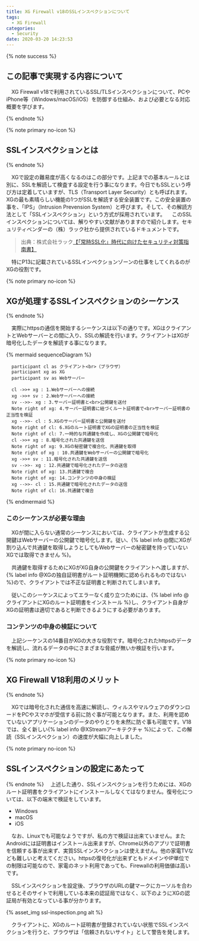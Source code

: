 ```yaml
---
title: XG Firewall v18のSSLインスペクションについて
tags:
  - XG Firewall
categories:
  - Security
date: 2020-03-20 14:23:53
---
```


{% note success  %}

## この記事で実現する内容について

　XG Firewall v18で利用されているSSL/TLSインスペクションについて、PCやiPhone等（Windows/macOS/iOS）を防御する仕組み、および必要となる対応概要を学びます。

{% endnote %}
<!-- more -->

{% note primary no-icon %}

## SSLインスペクションとは

{% endnote %}

　XGで設定の難易度が高くなるのはこの部分です。上記までの基本ルールとは別に、SSLを解読して検査する設定を行う事になります。今日でもSSLという呼び方は定着していますが、TLS（Transport Layer Security）とも呼ばれます。XGの最も素晴らしい機能の1つがSSLを解読する安全装置です。この安全装置の事を、「IPS」（Intrusion Prevension System）と呼びます。そして、その解読方法として「SSLインスペクション」という方式が採用されています。
　このSSLインスペクションについては、解りやすい文献がありますので紹介します。セキュリティベンダーの（株）ラック社から提供されているドキュメントです。

>出典：株式会社ラック[【「常時SSL化」時代に向けたセキュリティ対策指南書】](https://www.lac.co.jp/library/pdf/ssl_guidebook.pdf)

　特にP13に記載されているSSLインペクションゾーンの仕事をしてくれるのがXGの役割です。

{% note primary no-icon %}

## XGが処理するSSLインスペクションのシーケンス

{% endnote %}

　実際にhttpsの通信を開始するシーケンスは以下の通りです。XGはクライアントとWebサーバーとの間に入り、SSLの解読を行います。クライアントはXGが暗号化したデータを解読する事になります。

{% mermaid sequenceDiagram %}

      participant cl as クライアント<br>（ブラウザ）
      participant xg as XG
      participant sv as Webサーバー

      cl ->>+ xg : 1.Webサーバーへの接続
      xg ->>+ sv : 2.Webサーバーへの接続
      sv -->>- xg : 3.サーバー証明書と<br>公開鍵を送付
      Note right of xg: 4.サーバー証明書に紐づくルート証明書で<br>サーバー証明書の正当性を検証
      xg -->>- cl : 5.XGのサーバー証明書と公開鍵を送付
      Note right of cl: 6.XGのルート証明書でXGの証明書の正当性を検証
      Note right of cl: 7.一時的な共通鍵を作成し、XGの公開鍵で暗号化
      cl ->>+ xg : 8.暗号化された共通鍵を送信
      Note right of xg: 9.XGの秘密鍵で複合化、共通鍵を取得
      Note right of xg : 10.共通鍵をWebサーバーの公開鍵で暗号化
      xg ->>+ sv : 11.暗号化された共通鍵を送信
      sv -->>- xg : 12.共通鍵で暗号化されたデータの送信
      Note right of xg: 13.共通鍵で複合
      Note right of xg: 14.コンテンツの中身の検証
      xg -->>- cl : 15.共通鍵で暗号化されたデータの送信
      Note right of cl: 16.共通鍵で複合

{% endmermaid %}

### このシーケンスが必要な理由

　XGが間に入らない通常のシーケンスにおいては、クライアントが生成する公開鍵はWebサーバーの公開鍵で暗号化します。従い、{% label info @間にXGが割り込んで共通鍵を取得しようとしてもWebサーバーの秘密鍵を持っていないXGでは取得できません %}。

　共通鍵を取得するためにXGがXG自身の公開鍵をクライアントへ渡しますが、{% label info @XGの独自証明書がルート証明機関に認められるものではない %}ので、クライアントでは不正な証明書と判断されてしまいます。

　従いこのシーケンスによってエラーなく成り立つためには、{% label info @クライアントにXGのルート証明書をインストール %}し、クライアント自身がXGの証明書は適切であると判断できるようにする必要があります。

### コンテンツの中身の検証について

　上記シーケンスの14番目がXGの大きな役割です。暗号化されたhttpsのデータを解読し、流れるデータの中にさまざまな脅威が無いか検証を行います。

{% note primary no-icon %}

## XG Firewall V18利用のメリット

{% endnote %}

　XGでは暗号化された通信を高速に解読し、ウィルスやマルウェアのダウンロードをPCやスマホが受信する前に防ぐ事が可能となります。また、利用を認めていないアプリケーションのデータのやりとりを未然に防ぐ事も可能です。V18では、全く新しい{% label info @XStreamアーキテクチャ %}によって、この解読（SSLインスペクション）の速度が大幅に向上しました。

{% note primary no-icon %}

## SSLインスペクションの設定にあたって

{% endnote %}
　上述した通り、SSLインスペクションを行うためには、XGのルート証明書をクライアントにインストールしなくてはなりません。復号化については、以下の端末で検証をしています。

- Windows
- macOS
- iOS
  
　なお、Linuxでも可能なようですが、私の方で検証は出来ていません。またAndroidには証明書はインストール出来ますが、Chrome以外のアプリで証明書を信頼する事が出来ず、実質SSLインスペクションは使えません。他の家電TVなども難しいと考えてください。httpsの復号化が出来ずともドメインやIP単位での制限は可能なので、家電のネット利用であっても、Firewallの利用価値は高いです。

　SSLインスペクションを設定後、ブラウザのURLの鍵マークにカーソルを合わせるとそのサイトで利用している本来の認証局ではなく、以下のようにXGの認証局が有効となっている事が分かります。

{% asset_img ssl-inspection.png alt %}

　クライアントに、XGのルート証明書が登録されていない状態でSSLインスペクションを行うと、ブラウザは「信頼されないサイト」として警告を発します。
